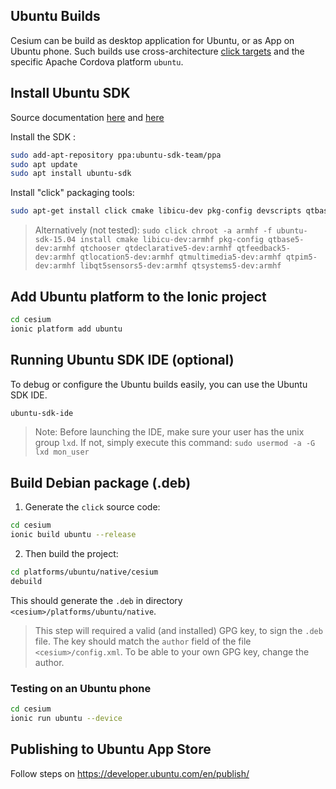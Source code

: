 ## Ubuntu Builds

Cesium can be build as desktop application for Ubuntu, or as App on Ubuntu phone. Such builds use cross-architecture [click targets](https://developer.ubuntu.com/en/phone/apps/sdk/tutorials/click-targets-and-device-kits/) and the specific Apache Cordova platform `ubuntu`.

## Install Ubuntu SDK 

Source documentation [here](https://developer.ubuntu.com/en/phone/platform/sdk/installing-the-sdk/) and [here](https://cordova.apache.org/docs/en/latest/guide/platforms/ubuntu/index.html)

Install the SDK :

```bash
sudo add-apt-repository ppa:ubuntu-sdk-team/ppa
sudo apt update
sudo apt install ubuntu-sdk
```

Install "click" packaging tools:

```bash
sudo apt-get install click cmake libicu-dev pkg-config devscripts qtbase5-dev qtchooser qtdeclarative5-dev qtfeedback5-dev qtlocation5-dev qtmultimedia5-dev qtpim5-dev libqt5sensors5-dev qtsystems5-dev 

```
> Alternatively (not tested): 
> `sudo click chroot -a armhf -f ubuntu-sdk-15.04 install cmake libicu-dev:armhf pkg-config qtbase5-dev:armhf qtchooser qtdeclarative5-dev:armhf qtfeedback5-dev:armhf qtlocation5-dev:armhf qtmultimedia5-dev:armhf qtpim5-dev:armhf libqt5sensors5-dev:armhf qtsystems5-dev:armhf`



## Add Ubuntu platform to the Ionic project

```bash
cd cesium
ionic platform add ubuntu
```

## Running Ubuntu SDK IDE (optional)
 
To debug or configure the Ubuntu builds easily, you can use the Ubuntu SDK IDE.
 
```bash
ubuntu-sdk-ide
```

> Note: Before launching the IDE, make sure your user has the unix group `lxd`. If not, simply execute this command:
> `sudo usermod -a -G lxd mon_user`


## Build Debian package (.deb)

1. Generate the `click` source code:

```bash
cd cesium
ionic build ubuntu --release
```

2. Then build the project:
 
```bash
cd platforms/ubuntu/native/cesium
debuild
```

This should generate the `.deb` in directory `<cesium>/platforms/ubuntu/native`. 

> This step will required a valid (and installed) GPG key, to sign the `.deb` file.
> The key should match the `author` field of the file `<cesium>/config.xml`.
> To be able to your own GPG key, change the author. 

### Testing on an Ubuntu phone

```bash
cd cesium
ionic run ubuntu --device
```

## Publishing to Ubuntu App Store

Follow steps on https://developer.ubuntu.com/en/publish/